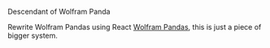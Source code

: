 Descendant of Wolfram Panda


Rewrite Wolfram Pandas using React [Wolfram Pandas](https://github.com/nhannht/wolfram-panda), this is just a piece of bigger system.
